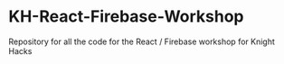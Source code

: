 # KH-React-Firebase-Workshop
Repository for all the code for the React / Firebase workshop for Knight Hacks
